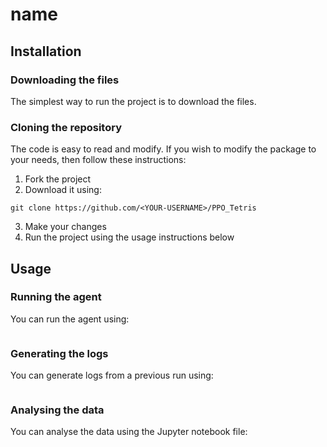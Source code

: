 # name



## Installation

### Downloading the files

The simplest way to run the project is to download the files.

### Cloning the repository

The code is easy to read and modify. If you wish to modify the package to your
needs, then follow these instructions:

1. Fork the project
2. Download it using:
```shell
git clone https://github.com/<YOUR-USERNAME>/PPO_Tetris
```
3. Make your changes
4. Run the project using the usage instructions below

## Usage

### Running the agent
You can run the agent using:
```shell

```

### Generating the logs
You can generate logs from a previous run using:
```shell

```

### Analysing the data
You can analyse the data using the Jupyter notebook file:
```shell

```

